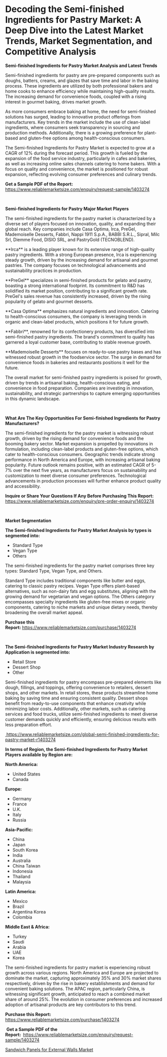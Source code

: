 <p><h1>Decoding the Semi-finished Ingredients for Pastry Market: A Deep Dive into the Latest Market Trends, Market Segmentation, and Competitive Analysis</h1></p><p><strong>Semi-finished Ingredients for Pastry Market Analysis and Latest Trends</strong></p>
<p><p>Semi-finished ingredients for pastry are pre-prepared components such as doughs, batters, creams, and glazes that save time and labor in the baking process. These ingredients are utilized by both professional bakers and home cooks to enhance efficiency while maintaining high-quality results. The increasing demand for convenience foods, coupled with a rising interest in gourmet baking, drives market growth.</p><p>As more consumers embrace baking at home, the need for semi-finished solutions has surged, leading to innovative product offerings from manufacturers. Key trends in the market include the use of clean-label ingredients, where consumers seek transparency in sourcing and production methods. Additionally, there is a growing preference for plant-based and gluten-free options among health-conscious consumers.</p><p>The Semi-finished Ingredients for Pastry Market is expected to grow at a CAGR of 12% during the forecast period. This growth is fueled by the expansion of the food service industry, particularly in cafes and bakeries, as well as increasing online sales channels catering to home bakers. With a focus on quality and convenience, the market is positioned for robust expansion, reflecting evolving consumer preferences and culinary trends.</p></p>
<p><strong>Get a Sample PDF of the Report:&nbsp;</strong> <a href="https://www.reliablemarketsize.com/enquiry/request-sample/1403274?utm_campaign=3516&utm_medium=2&utm_source=Github&utm_content=ia&utm_term=28032025&utm_id=semi-finished-ingredients-for-pastry">https://www.reliablemarketsize.com/enquiry/request-sample/1403274</a></p>
<p>&nbsp;</p>
<p><strong>Semi-finished Ingredients for Pastry Major Market Players</strong></p>
<p><p>The semi-finished ingredients for the pastry market is characterized by a diverse set of players focused on innovation, quality, and expanding their global reach. Key companies include Casa Optima, Irca, PreGel, Mademoiselle Desserts, Fabbri, Nappi 1911 S.p.A., BABBI S.R.L., Sipral, Milc Srl, Diemme Food, DISIO SRL, and PastryGold (TECNOBLEND).</p><p>**Irca** is a leading player known for its extensive range of high-quality pastry ingredients. With a strong European presence, Irca is experiencing steady growth, driven by the increasing demand for artisanal and gourmet pastries. The company focuses on technological advancements and sustainability practices in production.</p><p>**PreGel** specializes in semi-finished products for gelato and pastry, boasting a strong international footprint. Its commitment to R&D has solidified its market position, contributing to a significant growth rate. PreGel's sales revenue has consistently increased, driven by the rising popularity of gelato and gourmet desserts.</p><p>**Casa Optima** emphasizes natural ingredients and innovation. Catering to health-conscious consumers, the company is leveraging trends in organic and clean-label products, which positions it for future growth.</p><p>**Fabbri**, renowned for its confectionery products, has diversified into semi-finished pastry ingredients. The brand's commitment to quality has garnered a loyal customer base, contributing to stable revenue growth.</p><p>**Mademoiselle Desserts** focuses on ready-to-use pastry bases and has witnessed robust growth in the foodservice sector. The surge in demand for convenience foods in bakeries and restaurants positions it well for the future.</p><p>The overall market for semi-finished pastry ingredients is poised for growth, driven by trends in artisanal baking, health-conscious eating, and convenience in food preparation. Companies are investing in innovation, sustainability, and strategic partnerships to capture emerging opportunities in this dynamic landscape.</p></p>
<p>&nbsp;</p>
<p><strong>What Are The Key Opportunities For Semi-finished Ingredients for Pastry Manufacturers?</strong></p>
<p><p>The semi-finished ingredients for the pastry market is witnessing robust growth, driven by the rising demand for convenience foods and the booming bakery sector. Market expansion is propelled by innovations in formulation, including clean-label products and gluten-free options, which cater to health-conscious consumers. Geographic trends indicate strong performance in North America and Europe, with increasing artisanal baking popularity. Future outlook remains positive, with an estimated CAGR of 5-7% over the next five years, as manufacturers focus on sustainability and customization to meet diverse consumer preferences. Technological advancements in production processes will further enhance product quality and accessibility.</p></p>
<p><strong>Inquire or Share Your Questions If Any Before Purchasing This Report:</strong> <a href="https://www.reliablemarketsize.com/enquiry/pre-order-enquiry/1403274?utm_campaign=3516&utm_medium=2&utm_source=Github&utm_content=ia&utm_term=28032025&utm_id=semi-finished-ingredients-for-pastry">https://www.reliablemarketsize.com/enquiry/pre-order-enquiry/1403274</a></p>
<p>&nbsp;</p>
<p><strong>Market Segmentation</strong></p>
<p><strong>The Semi-finished Ingredients for Pastry Market Analysis by types is segmented into:</strong></p>
<p><ul><li>Standard Type</li><li>Vegan Type</li><li>Others</li></ul></p>
<p><p>The semi-finished ingredients for the pastry market comprises three key types: Standard Type, Vegan Type, and Others. </p><p>Standard Type includes traditional components like butter and eggs, catering to classic pastry recipes. Vegan Type offers plant-based alternatives, such as non-dairy fats and egg substitutes, aligning with the growing demand for vegetarian and vegan options. The Others category encompasses specialty ingredients like gluten-free mixes or organic components, catering to niche markets and unique dietary needs, thereby broadening the overall market appeal.</p></p>
<p><strong>Purchase this Report:&nbsp;</strong><a href="https://www.reliablemarketsize.com/purchase/1403274?utm_campaign=3516&utm_medium=2&utm_source=Github&utm_content=ia&utm_term=28032025&utm_id=semi-finished-ingredients-for-pastry">https://www.reliablemarketsize.com/purchase/1403274</a></p>
<p>&nbsp;</p>
<p><strong>The Semi-finished Ingredients for Pastry Market Industry Research by Application is segmented into:</strong></p>
<p><ul><li>Retail Store</li><li>Dessert Shop</li><li>Other</li></ul></p>
<p><p>Semi-finished ingredients for pastry encompass pre-prepared elements like dough, fillings, and toppings, offering convenience to retailers, dessert shops, and other markets. In retail stores, these products streamline home baking by saving time and ensuring consistent quality. Dessert shops benefit from ready-to-use components that enhance creativity while minimizing labor costs. Additionally, other markets, such as catering services and food trucks, utilize semi-finished ingredients to meet diverse customer demands quickly and efficiently, ensuring delicious results with less preparation effort.</p></p>
<p><a href="https://www.reliablemarketsize.com/global-semi-finished-ingredients-for-pastry-market-r1403274?utm_campaign=3516&utm_medium=2&utm_source=Github&utm_content=ia&utm_term=28032025&utm_id=semi-finished-ingredients-for-pastry">&nbsp;https://www.reliablemarketsize.com/global-semi-finished-ingredients-for-pastry-market-r1403274</a></p>
<p><strong>In terms of Region, the Semi-finished Ingredients for Pastry Market Players available by Region are:</strong></p>
<p>
    <p> <strong> North America: </strong>
        <ul>
            <li>United States</li>
            <li>Canada</li>
        </ul>
        </p> 
    <p> <strong> Europe: </strong>
        <ul>
            <li>Germany</li>
            <li>France</li>
            <li>U.K.</li>
            <li>Italy</li>
            <li>Russia</li>
        </ul>
        </p> 
    <p> <strong> Asia-Pacific: </strong>
        <ul>
            <li>China</li>
            <li>Japan</li>
            <li>South Korea</li>
            <li>India</li>
            <li>Australia</li>
            <li>China Taiwan</li>
            <li>Indonesia</li>
            <li>Thailand</li>
            <li>Malaysia</li>
        </ul>
        </p> 
    <p> <strong> Latin America: </strong>
        <ul>
            <li>Mexico</li>
            <li>Brazil</li>
            <li>Argentina Korea</li>
            <li>Colombia</li>
        </ul>
        </p> 
    <p> <strong> Middle East & Africa: </strong>
        <ul>
            <li>Turkey</li>
            <li>Saudi</li>
            <li>Arabia</li>
            <li>UAE</li>
            <li>Korea</li>
        </ul>
    </p>
    </p>
<p><p>The semi-finished ingredients for pastry market is experiencing robust growth across various regions. North America and Europe are projected to dominate the market, capturing approximately 35% and 30% market shares respectively, driven by the rise in bakery establishments and demand for convenient baking solutions. The APAC region, particularly China, is witnessing significant growth, anticipated to reach a combined market share of around 25%. The evolution in consumer preferences and increased adoption of artisanal products are key contributors to this trend.</p></p>
<p><strong>Purchase this Report: </strong><a href="https://www.reliablemarketsize.com/purchase/1403274?utm_campaign=3516&utm_medium=2&utm_source=Github&utm_content=ia&utm_term=28032025&utm_id=semi-finished-ingredients-for-pastry">https://www.reliablemarketsize.com/purchase/1403274</a></p>
<p>&nbsp;<strong>Get a Sample PDF of the Report:&nbsp;&nbsp;</strong><a href="https://www.reliablemarketsize.com/enquiry/request-sample/1403274?utm_campaign=3516&utm_medium=2&utm_source=Github&utm_content=ia&utm_term=28032025&utm_id=semi-finished-ingredients-for-pastry">https://www.reliablemarketsize.com/enquiry/request-sample/1403274</a></p>
<p><strong></strong></p>
<p><p><a href="https://github.com/ezahdyre/Market-Research-Report-List-1/blob/main/sandwich-panels-for-external-walls-market.md?utm_campaign=3516&utm_medium=2&utm_source=Github&utm_content=ia&utm_term=28032025&utm_id=semi-finished-ingredients-for-pastry">Sandwich Panels for External Walls Market</a></p></p>